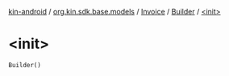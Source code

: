 [kin-android](../../../index.md) / [org.kin.sdk.base.models](../../index.md) / [Invoice](../index.md) / [Builder](index.md) / [&lt;init&gt;](./-init-.md)

# &lt;init&gt;

`Builder()`